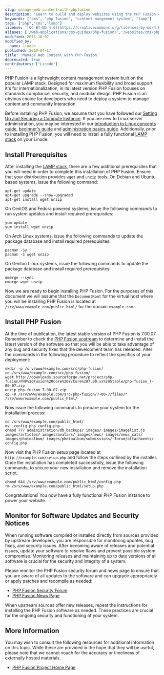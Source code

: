 ```yaml
---
slug: manage-web-content-with-phpfusion
description: 'Learn to build and deploy websites using the PHP Fusion content management system.'
keywords: ["cms", "php fusion", "content mangement system", "lamp"]
tags: ["php","cms","lamp"]
license: '[CC BY-ND 4.0](https://creativecommons.org/licenses/by-nd/4.0)'
aliases: ['/web-applications/cms-guides/php-fusion/','/websites/cms/phpfusion/manage-web-content-with-phpfusion/','/websites/cms/manage-web-content-with-phpfusion/']
modified: 2013-10-02
modified_by:
  name: Linode
published: 2010-04-17
title: 'Manage Web Content with PHP-Fusion'
deprecated: true
contributors: ["Linode"]
---
```


PHP Fusion is a lightweight content management system built on the popular LAMP stack. Designed for maximum flexibility and broad support it's for internationalization, in its latest version PHP Fusion focuses on standards compliance, security, and modular design. PHP Fusion is an obvious choice for developers who need to deploy a system to manage content and community interaction.

Before installing PHP Fusion, we assume that you have followed our [Setting Up and Securing a Compute Instance](/docs/products/compute/compute-instances/guides/set-up-and-secure/). If you are new to Linux server administration, you may be interested in our [introduction to Linux concepts guide](/docs/guides/introduction-to-linux-concepts/), [beginner's guide](/docs/products/compute/compute-instances/faqs/) and [administration basics guide](/docs/guides/linux-system-administration-basics/). Additionally, prior to installing PHP Fusion, you will need to install a fully functional [LAMP stack](/docs/lamp-guides/) on your Linode.

## Install Prerequisites

After installing the [LAMP stack](/docs/lamp-guides/), there are a few additional prerequisites that you will need in order to complete this installation of PHP Fusion. Ensure that your distribution provides `wget` and `unzip` tools. On Debian and Ubuntu based systems, issue the following command:

    apt-get update
    apt-get upgrade --show-upgraded
    apt-get install wget unzip

On CentOS and Fedora powered systems, issue the following commands to run system updates and install required prerequisites:

    yum update
    yum install wget unzip

On Arch Linux systems, issue the following commands to update the package database and install required prerequisites:

    pacman -Sy
    pacman -S wget unzip

On Gentoo Linux systems, issue the following commands to update the package database and install required prerequisites:

    emerge --sync
    emerge wget unzip

Now we are ready to begin installing PHP Fusion. For the purposes of this document we will assume that the `DocumentRoot` for the virtual host where you will be installing PHP Fusion is located at `/srv/www/example.com/public_html/` for the domain `example.com`.

## Install PHP Fusion

At the time of publication, the latest stable version of PHP Fusion is 7.00.07. Remember to check the [PHP Fusion upstream](http://www.php-fusion.co.uk/downloads.php?cat_id=19) to determine and install the latest version of the software so that you will be able to take advantage of any bug and security fixes that the development team has released. Alter the commands in the following procedure to reflect the specifics of your deployment:

    mkdir -p /srv/www/example.com/src/php-fusion/
    cd /srv/www/example.com/src/php-fusion/
    wget http://downloads.sourceforge.net/project/php-fusion/PHP%20Fusion%20Core%207/Core%207.00.xx%20Stable/php-fusion_7-00-07.zip
    unzip php-fusion_7-00-07.zip
    cp -R /srv/www/example.com/src/php-fusion/7-00-7/files/* /srv/www/example.com/public_html/

Now issue the following commands to prepare your system for the installation process:

    cd /srv/www/example.com/public_html/
    mv _config.php config.php
    chmod 777 administration/db_backups/ images/ images/imagelist.js images/articles/ images/avatars/ images/news/ images/news_cats/ images/photoalbum/ images/photoalbum/submissions/ forum/attachments/ config.php

Now visit the PHP Fusion setup page located at `http://example.com/setup.php` and follow the steps outlined by the installer. Once the installation has completed successfully, issue the following commands, to secure your new installation and remove the installation script.

    chmod 644 /srv/www/example.com/public_html/config.php
    rm /srv/www/example.com/public_html/setup.php

Congratulations! You now have a fully functional PHP Fusion instance to power your website.

## Monitor for Software Updates and Security Notices

When running software compiled or installed directly from sources provided by upstream developers, you are responsible for monitoring updates, bug fixes, and security issues. After becoming aware of releases and potential issues, update your software to resolve flaws and prevent possible system compromise. Monitoring releases and maintaining up to date versions of all software is crucial for the security and integrity of a system.

Please monitor the PHP Fusion security forum and news page to ensure that you are aware of all updates to the software and can upgrade appropriately or apply patches and recompile as needed:

-   [PHP Fusion Security Forum](http://www.php-fusion.co.uk/forum/viewforum.php?forum_id=85)
-   [PHP Fusion News Page](http://www.php-fusion.co.uk/news.php)

When upstream sources offer new releases, repeat the instructions for installing the PHP Fusion software as needed. These practices are crucial for the ongoing security and functioning of your system.

## More Information

You may wish to consult the following resources for additional information on this topic. While these are provided in the hope that they will be useful, please note that we cannot vouch for the accuracy or timeliness of externally hosted materials.

- [PHP Fusion Project Home Page](http://www.php-fusion.co.uk/news.php)



